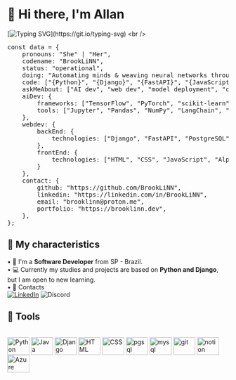 # 📍 Hi there, I'm Allan 
[![Typing SVG](https://readme-typing-svg.demolab.com?font=Fira+Code&size=16&duration=3000&pause=200&color=00E1F7&multiline=true&width=600&height=100&lines=BrookLiNN%40AIcore%3A~%24+source+activate+neural_env;(neural_env)+BrookLiNN%40AIcore%3A~%24+python+manage.py+runserver;Starting+development+server+at+http%3A%2F%2F127.0.0.1%3A8000%2F;Quit+the+server+with+CONTROL-C.)](https://git.io/typing-svg)
<br />
<pre>
const data = {
    pronouns: "She" | "Her",
    codename: "BrookLiNN",
    status: "operational",
    doing: "Automating minds & weaving neural networks through Django portals...",
    code: ["{Python}", "{Django}", "{FastAPI}", "{JavaScript}", "{Bash}"],
    askMeAbout: ["AI dev", "web dev", "model deployment", "clean code"],
    aiDev: {
        frameworks: ["TensorFlow", "PyTorch", "scikit-learn", "Transformers"],
        tools: ["Jupyter", "Pandas", "NumPy", "LangChain", "HuggingFace"],
    },
    webdev: {
        backEnd: {
            technologies: ["Django", "FastAPI", "PostgreSQL", "Docker"],
        },
        frontEnd: {
            technologies: ["HTML", "CSS", "JavaScript", "Alpine.js"],
        }
    },
    contact: {
        github: "https://github.com/BrookLiNN",
        linkedin: "https://linkedin.com/in/BrookLiNN",
        email: "brooklinn@proton.me",
        portfolio: "https://brooklinn.dev",
    },
};
</pre>
## 🔎 My characteristics
• 🐍 I'm a **Software Developer** from SP - Brazil.<br />
• 💻 Currently my studies and projects are based on **Python and Django**, but I am open to new learning.<br />
• 📩 Contacts <br />
[![LinkedIn](https://img.shields.io/badge/linkedin-%230077B5.svg?style=for-the-badge&logo=linkedin&logoColor=white)](https://www.linkedin.com/in/allan-medeiros)
![Discord](https://img.shields.io/badge/brooklinn-%235865F2.svg?style=for-the-badge&logo=discord&logoColor=white)
<br />
## 🔨 Tools 
<div style="display: inline_block"><br>
  <img align="center" alt="Python" height="40" width="50" src="https://cdn.jsdelivr.net/gh/devicons/devicon@latest/icons/python/python-original.svg">
  <img align="center" alt="Java" height="40" width="50" src="https://cdn.jsdelivr.net/gh/devicons/devicon@latest/icons/java/java-original.svg">
  <img align="center" alt="Django" height="40" width="50" src="https://cdn.jsdelivr.net/gh/devicons/devicon@latest/icons/django/django-plain.svg">
  <img align="center" alt="HTML" height="40" width="50" src="https://cdn.jsdelivr.net/gh/devicons/devicon@latest/icons/html5/html5-original.svg">
  <img align="center" alt="CSS" height="40" width="50" src="https://cdn.jsdelivr.net/gh/devicons/devicon@latest/icons/css3/css3-original.svg">
  <img align="center" alt="pgsql" height="40" width="50" src="https://cdn.jsdelivr.net/gh/devicons/devicon@latest/icons/postgresql/postgresql-original.svg">
  <img align="center" alt="mysql" height="40" width="50" src="https://cdn.jsdelivr.net/gh/devicons/devicon@latest/icons/mysql/mysql-original.svg">
  <img align="center" alt="git" height="40" width="50" src="https://cdn.jsdelivr.net/gh/devicons/devicon@latest/icons/git/git-original.svg">
  <img align="center" alt="notion" height="40" width="50" src="https://cdn.jsdelivr.net/gh/devicons/devicon@latest/icons/notion/notion-original.svg">
  <img align="center" alt="Azure" height="40" width="50" src="https://cdn.jsdelivr.net/gh/devicons/devicon@latest/icons/azure/azure-original.svg">
</div>
